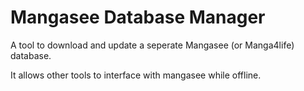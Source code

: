 # Mangasee Database Manager

A tool to download and update a seperate Mangasee (or Manga4life) database.

It allows other tools to interface with mangasee while offline.
